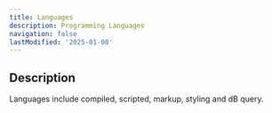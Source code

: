 ```yaml
---
title: Languages
description: Programming Languages
navigation: false
lastModified: '2025-01-08'
---
```


## Description

Languages include compiled, scripted, markup, styling and dB query.
